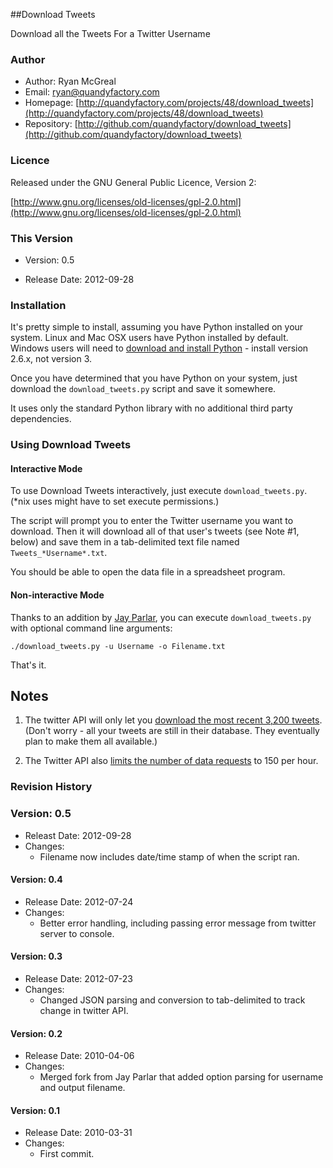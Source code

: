 ##Download Tweets

Download all the Tweets For a Twitter Username

### Author

* Author: Ryan McGreal
* Email: [ryan@quandyfactory.com](mailto:ryan@quandyfactory.com)
* Homepage: [http://quandyfactory.com/projects/48/download_tweets](http://quandyfactory.com/projects/48/download_tweets)
* Repository: [http://github.com/quandyfactory/download_tweets](http://github.com/quandyfactory/download_tweets)

### Licence

Released under the GNU General Public Licence, Version 2:

[http://www.gnu.org/licenses/old-licenses/gpl-2.0.html](http://www.gnu.org/licenses/old-licenses/gpl-2.0.html)

### This Version

* Version: 0.5

* Release Date: 2012-09-28

### Installation

It's pretty simple to install, assuming you have Python installed on your system. Linux and Mac OSX users have Python installed by default. Windows users will need to [download and install Python](http://python.org/download/) - install version 2.6.x, not version 3.

Once you have determined that you have Python on your system, just download the `download_tweets.py` script and save it somewhere.

It uses only the standard Python library with no additional third party dependencies.

### Using Download Tweets
    
#### Interactive Mode

To use Download Tweets interactively, just execute `download_tweets.py`. (*nix uses might have to set execute permissions.)

The script will prompt you to enter the Twitter username you want to download. Then it will download all of that user's tweets (see Note #1, below) and save them in a tab-delimited text file named `Tweets_*Username*.txt`. 

You should be able to open the data file in a spreadsheet program.

#### Non-interactive Mode

Thanks to an addition by [Jay Parlar](http://github.com/parlarjb/download_tweets), you can execute `download_tweets.py` with optional command line arguments:

    ./download_tweets.py -u Username -o Filename.txt

That's it.

## Notes

1. The twitter API will only let you [download the most recent 3,200 tweets](https://dev.twitter.com/docs/things-every-developer-should-know). (Don't worry - all your tweets are still in their database. They eventually plan to make them all available.)

2. The Twitter API also [limits the number of data requests](https://dev.twitter.com/docs/rate-limiting) to 150 per hour. 


### Revision History

### Version: 0.5

* Releast Date: 2012-09-28
* Changes:
    * Filename now includes date/time stamp of when the script ran.

#### Version: 0.4

* Release Date: 2012-07-24
* Changes:
    * Better error handling, including passing error message from twitter server to console.

#### Version: 0.3

* Release Date: 2012-07-23
* Changes:
    * Changed JSON parsing and conversion to tab-delimited to track change in twitter API.

#### Version: 0.2

* Release Date: 2010-04-06
* Changes:
    * Merged fork from Jay Parlar that added option parsing for username and output filename.

#### Version: 0.1

* Release Date: 2010-03-31
* Changes:
    * First commit.

